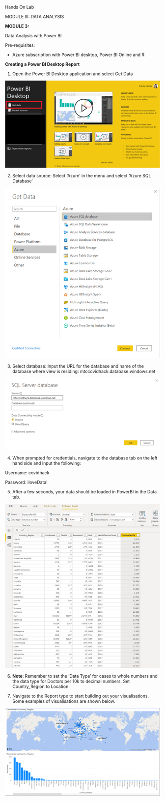 Hands On Lab

MODULE III: DATA ANALYSIS

**MODULE 3:**

Data Analysis with Power BI

Pre-requisites:

  - Azure subscription with Power BI desktop, Power BI Online and R

**Creating a Power BI Desktop Report**

1.  Open the Power BI Desktop application and select Get Data

![](media4/media/image1.png)

2.  Select data source: Select ‘Azure’ in the menu and select ‘Azure SQL
    Database’

![](media4/media/image2.png)

3.  Select database: Input the URL for the database and name of the
    database where view is residing: mtccovidhack.database.windows.net

![](media4/media/image3.png)

4.  When prompted for credentials, navigate to the database tab on the
    left hand side and input the following:

Username: covidhack

Password: iloveData\!

5.  After a few seconds, your data should be loaded in PowerBI in the
    Data tab.

![](media4/media/image4.png)

6.  **Note**: Remember to set the ‘Data Type’ for cases to whole numbers
    and the data type for Doctors per 10k to decimal numbers. Set
    Country\_Region to Location.

7.  Navigate to the Report type to start building out your
    visualisations. Some examples of visualisations are shown below.

![](media4/media/image5.png)
